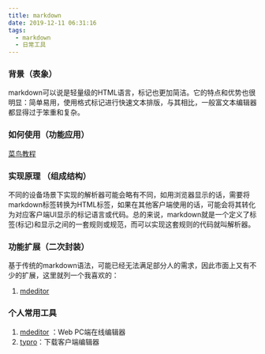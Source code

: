 ```yaml
---
title: markdown
date: 2019-12-11 06:31:16
tags:
  - markdown
  - 日常工具
---
```


### 背景（表象）
markdown可以说是轻量级的HTML语言，标记也更加简洁。它的特点和优势也很明显：简单易用，使用格式标记进行快速文本排版，与其相比，一般富文本编辑器都显得过于笨重和复杂。

### 如何使用（功能应用）

[菜鸟教程](https://www.runoob.com/markdown/md-tutorial.html)

### 实现原理 （组成结构）
不同的设备场景下实现的解析器可能会略有不同，如用浏览器显示的话，需要将markdown标签转换为HTML标签，如果在其他客户端使用的话，可能会将其转化为对应客户端UI显示的标记语言或代码。总的来说，markdown就是一个定义了标签(标记)和显示之间的一套规则或规范，而可以实现这套规则的代码就叫解析器。

### 功能扩展（二次封装）
基于传统的markdown语法，可能已经无法满足部分人的需求，因此市面上又有不少的扩展，这里就列一个我喜欢的：
1. [mdeditor](https://www.mdeditor.com/)

### 个人常用工具
1. [mdeditor](https://www.mdeditor.com/) ：Web PC端在线编辑器
2. [typro](https://www.typora.io/)：下载客户端编辑器